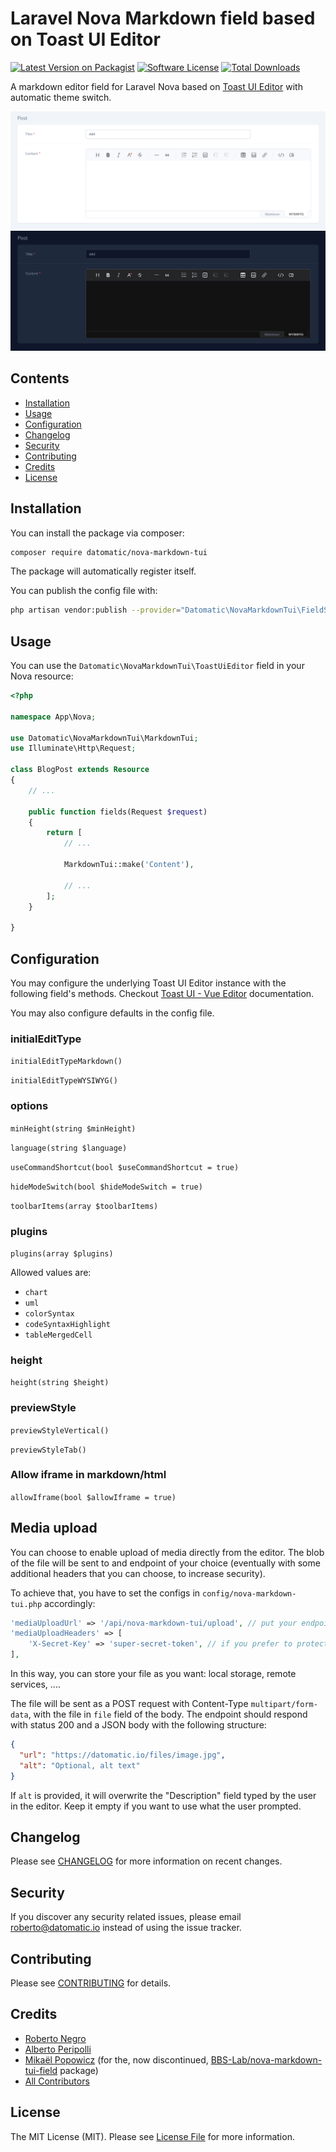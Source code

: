 # Laravel Nova Markdown field based on Toast UI Editor

[![Latest Version on Packagist](https://img.shields.io/packagist/v/datomatic/nova-markdown-tui.svg?style=flat-square)](https://packagist.org/packages/datomatic/nova-markdown-tui)
[![Software License](https://img.shields.io/badge/license-MIT-brightgreen.svg?style=flat-square)](LICENSE.md)
[![Total Downloads](https://img.shields.io/packagist/dt/datomatic/nova-markdown-tui.svg?style=flat-square)](https://packagist.org/packages/datomatic/nova-markdown-tui)

A markdown editor field for Laravel Nova based on [Toast UI Editor](https://ui.toast.com/tui-editor) with automatic theme switch.

![Nova Markdown Toast UI Screenshot Light](docs/nova-markdown-tui-light.png)
![Nova Markdown Toast UI Screenshot Dark](docs/nova-markdown-tui-dark.png)

## Contents

- [Installation](#installation)
- [Usage](#usage)
- [Configuration](#configuration)
- [Changelog](#changelog)
- [Security](#security)
- [Contributing](#contributing)
- [Credits](#credits)
- [License](#license)

## Installation

You can install the package via composer:

``` bash
composer require datomatic/nova-markdown-tui
```

The package will automatically register itself.

You can publish the config file with:

```bash
php artisan vendor:publish --provider="Datomatic\NovaMarkdownTui\FieldServiceProvider" --tag="config"
```

## Usage

You can use the `Datomatic\NovaMarkdownTui\ToastUiEditor` field in your Nova resource:

```php
<?php

namespace App\Nova;

use Datomatic\NovaMarkdownTui\MarkdownTui;
use Illuminate\Http\Request;

class BlogPost extends Resource
{
    // ...

    public function fields(Request $request)
    {
        return [
            // ...

            MarkdownTui::make('Content'),

            // ...
        ];
    }

}
```

## Configuration

You may configure the underlying Toast UI Editor instance with the following field's methods.
Checkout [Toast UI - Vue Editor](https://github.com/nhn/tui.editor/tree/master/apps/vue-editor#props) documentation.

You may also configure defaults in the config file.

### initialEditType

`initialEditTypeMarkdown()`

`initialEditTypeWYSIWYG()`

### options

`minHeight(string $minHeight)`

`language(string $language)`

`useCommandShortcut(bool $useCommandShortcut = true)`

`hideModeSwitch(bool $hideModeSwitch = true)`

`toolbarItems(array $toolbarItems)`

### plugins

`plugins(array $plugins)`

Allowed values are:
- `chart`
- `uml`
- `colorSyntax`
- `codeSyntaxHighlight`
- `tableMergedCell`

### height

`height(string $height)`

### previewStyle

`previewStyleVertical()`

`previewStyleTab()`

### Allow iframe in markdown/html

`allowIframe(bool $allowIframe = true)`

## Media upload
You can choose to enable upload of media directly from the editor. The blob of the file will be sent to and endpoint of your choice (eventually with some additional headers that you can choose, to increase security).

To achieve that, you have to set the configs in `config/nova-markdown-tui.php` accordingly:

```php
'mediaUploadUrl' => '/api/nova-markdown-tui/upload', // put your endpoint, or null to disable upload
'mediaUploadHeaders' => [
    'X-Secret-Key' => 'super-secret-token', // if you prefer to protect the endpoint
],
```

In this way, you can store your file as you want: local storage, remote services, ....

The file will be sent as a POST request with Content-Type `multipart/form-data`, with the file in `file` field of the body.
The endpoint should respond with status 200 and a JSON body with the following structure:
```json
{
  "url": "https://datomatic.io/files/image.jpg",
  "alt": "Optional, alt text"
}
```
If `alt` is provided, it will overwrite the "Description" field typed by the user in the editor. Keep it empty if you want to use what the user prompted.

## Changelog

Please see [CHANGELOG](CHANGELOG.md) for more information on recent changes.

## Security

If you discover any security related issues, please email roberto@datomatic.io instead of using the issue tracker.

## Contributing

Please see [CONTRIBUTING](CONTRIBUTING.md) for details.

## Credits
- [Roberto Negro](https://github.com/RobertoNegro)
- [Alberto Peripolli](https://github.com/trippo)
- [Mikaël Popowicz](https://github.com/mikaelpopowicz) (for the, now discontinued, [BBS-Lab/nova-markdown-tui-field](https://github.com/BBS-Lab/nova-markdown-tui-field/) package)
- [All Contributors](../../contributors)

## License

The MIT License (MIT). Please see [License File](LICENSE.md) for more information.

